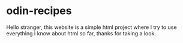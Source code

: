 # odin-recipes

Hello stranger, this website is a simple html project where I try to use everything I know about html so far, thanks for taking a look.